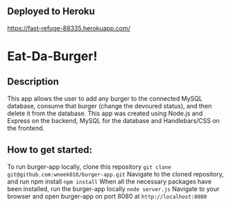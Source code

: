 ## Deployed to Heroku
https://fast-refuge-88335.herokuapp.com/

# Eat-Da-Burger!

## Description
This app allows the user to add any burger to the connected MySQL database, consume that burger (change the devoured status), and then delete it from the database. This app was created using Node.js and Express on the backend, MySQL for the database and Handlebars/CSS on the frontend.

## How to get started:
To run burger-app locally, clone this repository
```git clone git@github.com:wneek018/burger-app.git```
Navigate to the cloned repository, and run npm install
```npm install```
When all the necessary packages have been installed, run the burger-app locally
```node server.js```
Navigate to your browser and open burger-app on port 8080 at
```http://localhost:8080```
